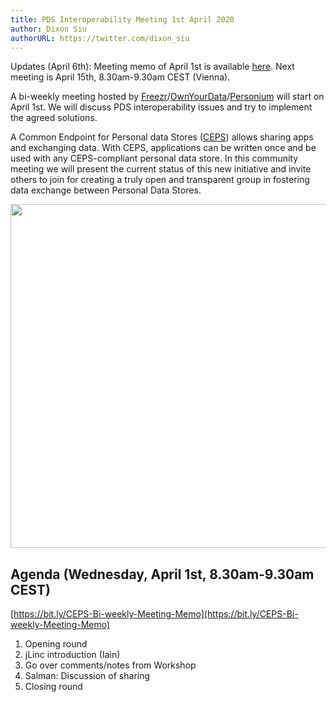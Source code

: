 ```yaml
---
title: PDS Interoperability Meeting 1st April 2020
author: Dixon Siu
authorURL: https://twitter.com/dixon_siu
---
```


Updates (April 6th): Meeting memo of April 1st is available [here](https://bit.ly/CEPS-Bi-weekly-Meeting-Memo). Next meeting is April 15th, 8.30am-9.30am CEST (Vienna).    

<!--truncate-->

A bi-weekly meeting hosted by [Freezr](http://www.freezr.info/)/[OwnYourData](https://www.ownyourdata.eu/)/[Personium](https://personium.io/)   will start on April 1st. We will discuss PDS interoperability issues and try to implement the agreed solutions.  


A Common Endpoint for Personal data Stores ([CEPS](https://mydata-global.org/common-endpoints)) allows sharing apps and exchanging data. With CEPS, applications can be written once and be used with any CEPS-compliant personal data store. In this community meeting we will present the current status of this new initiative and invite others to join for creating a truly open and transparent group in fostering data exchange between Personal Data Stores.

<img src="https://ceps.demo-eu.personium.io/meeting/images/PDS-Interoperability.png" width="550px" >



## Agenda (Wednesday, April 1st, 8.30am-9.30am CEST)  
[https://bit.ly/CEPS-Bi-weekly-Meeting-Memo](https://bit.ly/CEPS-Bi-weekly-Meeting-Memo)  

1. Opening round  
1. jLinc introduction (Iain)  
1. Go over comments/notes from Workshop  
1. Salman: Discussion of sharing  
1. Closing round  
